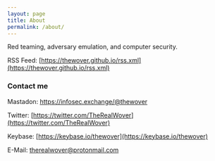```yaml
---
layout: page
title: About
permalink: /about/
---
```


Red teaming, adversary emulation, and computer security.

RSS Feed: [https://thewover.github.io/rss.xml](https://thewover.github.io/rss.xml)

### Contact me

Mastadon: <a rel="me" href="https://infosec.exchange/@thewover">https://infosec.exchange/@thewover</a>

Twitter: [https://twitter.com/TheRealWover](https://twitter.com/TheRealWover)

Keybase: [https://keybase.io/thewover](https://keybase.io/thewover)

E-Mail: [therealwover@protonmail.com](therealwover@protonmail.com)
